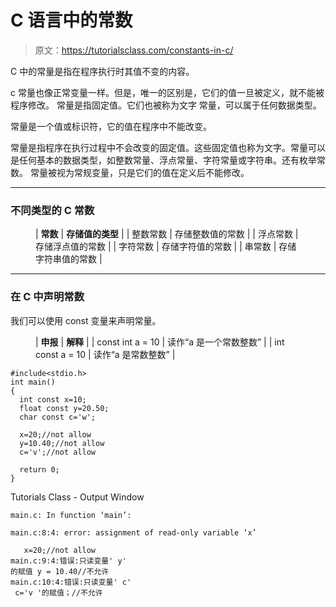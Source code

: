 # C 语言中的常数

> 原文：<https://tutorialsclass.com/constants-in-c/>

C 中的常量是指在程序执行时其值不变的内容。

c 常量也像正常变量一样。但是，唯一的区别是，它们的值一旦被定义，就不能被程序修改。
常量是指固定值。它们也被称为文字
常量，可以属于任何数据类型。

常量是一个值或标识符，它的值在程序中不能改变。

常量是指程序在执行过程中不会改变的固定值。这些固定值也称为文字。常量可以是任何基本的数据类型，如整数常量、浮点常量、字符常量或字符串。还有枚举常数。
常量被视为常规变量，只是它们的值在定义后不能修改。

* * *

### 不同类型的 C 常数

<figure class="wp-block-table">

| **常数** | **存储值的类型** |
| 整数常数 | 存储整数值的常数 |
| 浮点常数 | 存储浮点值的常数 |
| 字符常数 | 存储字符值的常数 |
| 串常数 | 存储字符串值的常数 |

</figure>

* * *

### 在 C 中声明常数

我们可以使用 const 变量来声明常量。

<figure class="wp-block-table">

| **申报** | **解释** |
| const int a = 10 | 读作“a 是一个常数整数” |
| int const a = 10 | 读作“a 是常数整数” |

</figure>

```
#include<stdio.h>
int main()
{
  int const x=10;
  float const y=20.50;
  char const c='w';

  x=20;//not allow
  y=10.40;//not allow
  c='v';//not allow

  return 0;
} 
```

Tutorials Class - Output Window

```
main.c: In function ‘main’:

main.c:8:4: error: assignment of read-only variable ‘x’

   x=20;//not allow
main.c:9:4:错误:只读变量' y' 
的赋值 y = 10.40//不允许
main.c:10:4:错误:只读变量' c' 
 c='v '的赋值；//不允许

```